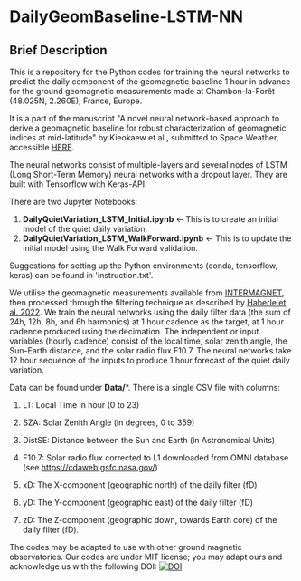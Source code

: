 # DailyGeomBaseline-LSTM-NN

## Brief Description
This is a repository for the Python codes for training the neural networks to predict the daily component of the geomagnetic baseline 1 hour in advance for the ground geomagnetic measurements made at Chambon-la-Forêt (48.025N, 2.260E), France, Europe. 

It is a part of the manuscript "A novel neural network-based approach to derive a geomagnetic baseline for robust characterization of geomagnetic indices at mid-latitude" by Kieokaew et al., submitted to Space Weather, accessible [HERE](http://arxiv.org/abs/2410.02311). 

The neural networks consist of multiple-layers and several nodes of LSTM (Long Short-Term Memory) neural networks with a dropout layer. They are built with Tensorflow with Keras-API. 


There are two Jupyter Notebooks: 
1. **DailyQuietVariation_LSTM_Initial.ipynb** <- This is to create an initial model of the quiet daily variation.
2. **DailyQuietVariation_LSTM_WalkForward.ipynb** <- This is to update the initial model using the Walk Forward validation. 

Suggestions for setting up the Python environments (conda, tensorflow, keras) can be found in 'instruction.txt'. 

We utilise the geomagnetic measurements available from [INTERMAGNET](https://intermagnet.org/), then processed through the filtering technique as described by [Haberle et al. 2022](http://doi.org10.1029/2022JA030407). We train the neural networks using the daily filter data (the sum of 24h, 12h, 8h, and 6h harmonics) at 1 hour cadence as the target, at 1 hour cadence produced using the decimation. The independent or input variables (hourly cadence) consist of the local time, solar zenith angle, the Sun-Earth distance, and the solar radio flux F10.7. The neural networks take 12 hour sequence of the inputs to produce 1 hour forecast of the quiet daily variation. 

Data can be found under **Data/***. There is a single CSV file with columns:

1. LT: Local Time in hour (0 to 23)

2. SZA: Solar Zenith Angle (in degrees, 0 to 359)

3. DistSE: Distance between the Sun and Earth (in Astronomical Units) 

4. F10.7: Solar radio flux corrected to L1 downloaded from OMNI database (see https://cdaweb.gsfc.nasa.gov/)

5. xD: The X-component (geographic north) of the daily filter (fD)

6. yD: The Y-component (geographic east) of the daily filter (fD)

7. zD: The Z-component (geographic down, towards Earth core) of the daily filter (fD). 

The codes may be adapted to use with other ground magnetic observatories. 
Our codes are under MIT license; you may adapt ours and acknowledge us with the following DOI: 
[![DOI](https://zenodo.org/badge/DOI/10.5281/zenodo.13881560.svg)](https://doi.org/10.5281/zenodo.13881560). 

